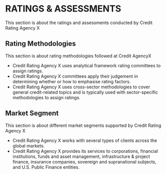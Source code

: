 # RATINGS & ASSESSMENTS

This section is about the ratings and assessments conducted by Credit Rating Agency X

## Rating Methodologies

This section is about rating methodologies followed at Credit AgencyX

- Credit Rating Agency X uses analytical framework rating committees to assign ratings.
- Credit Rating Agency X committees apply their judgement in determining whether or how to emphasise rating factors.
- Credit Rating Agency X uses cross-sector methodologies to cover general credit-related topics and is typically used with sector-specific methodologies to assign ratings.

## Market Segment

This section is about different market segments supported by Credit Rating Agency X

- Credit Rating Agency X works with several types of clients across the global markets.
- Credit Rating Agency X provides its services to corporations, financial institutions, funds and asset management, infrastructure & project finance, insurance companies, sovereign and supranational subjects, and U.S. Public Finance entities.